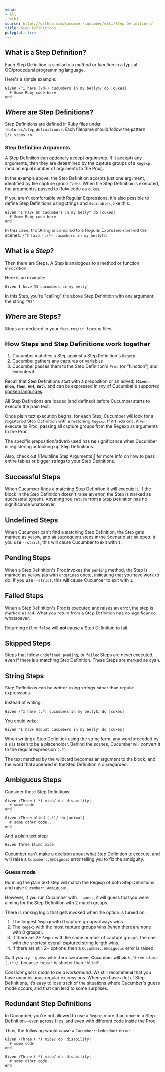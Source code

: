 ```yaml
---
menu:
- all
- wiki
source: https://github.com/cucumber/cucumber/wiki/Step-Definitions/
title: Step Definitions
polyglot: true
---
```



## What is a Step Definition?

Each Step Definition is similar to a *method* or *function* in a typical
OO/procedural programming language. 

Here's a simple example:

```
Given /^I have (\d+) cucumbers in my belly$/ do |cukes|
  # Some Ruby code here
end
```



## _Where_ are Step Definitions?

Step Definitions are defined in Ruby files under `features/step_definitions/`.  Each filename should follow the pattern `\*\_steps.rb`. 


### Step Definition Arguments

A Step Definition can optionally accept *arguments*. If it accepts any arguments, then they are determined by the capture groups of a `Regexp` (and an equal number of arguments to the Proc).

In the example above, the Step Definition accepts just one argument, identified by the capture group `(\d+)`.  When the Step Definition is executed, the argument is passed to Ruby code as `cukes`.

If you aren't comfortable with Regular Expressions, it's also possible to define Step Definitions using strings and `$variables`, like this:

```
Given "I have $n cucumbers in my belly" do |cukes|
  # Some Ruby code here
end
```

In this case, the String is compiled to a Regular Expression behind the scenes: `/^I have (.\*) cucumbers in my belly$/`.


## What is a _Step_?

Then there are Steps. A Step is analogous to a method or function *invocation*.

Here is an example:

```
Given I have 93 cucumbers in my belly
```

In this Step, you're "calling" the above Step Definition with one argument: the string `"93"`. 

## _Where_ are Steps?

Steps are declared in your `features/\*.feature` files. 


## How Steps and Step Definitions work together

1. Cucumber matches a Step against a Step Definition's `Regexp`
2. Cucumber gathers any captures or variables
3. Cucumber passes them to the Step Definition's `Proc` (or “function”) and executes it


Recall that Step Definitions start with a [preposition][preposition] or an [adverb][adverb] (**`Given`**, **`When`**, **`Then`**, **`And`**, **`But`**). and can be expressed in any of Cucumber's supported [spoken languages](/gherkin/spoken-languages/). 

All Step Definitions are loaded (and defined) before Cucumber starts to execute the plain text.  

Once plain text execution begins, for each Step, Cucumber will look for a registered Step Definition with a matching `Regexp`. If it finds one, it will execute its Proc, passing all capture groups from the Regexp as arguments to the Proc.

The specific preposition/adverb used has **no** significance when Cucumber is registering or looking up Step Definitions.

Also, check out [[Multiline Step Arguments]] for more info on how to pass entire tables or bigger strings to your Step Definitions.

[preposition]: http://www.merriam-webster.com/dictionary/given
[adverb]: http://www.merriam-webster.com/dictionary/when

## Successful Steps

When Cucumber finds a matching Step Definition it will execute it. If the block in the Step Definition doesn't raise an error, the Step is marked as successful (green). Anything you `return` from a Step Definition has no significance whatsoever.

## Undefined Steps

When Cucumber can't find a matching Step Definition, the Step gets marked as yellow, and all subsequent steps in the Scenario are skipped. If you use `--strict`, this will cause Cucumber to exit with `1`.

## Pending Steps

When a Step Definition's Proc invokes the `pending` method, the Step is marked as yellow (as with `undefined` ones), indicating that you have work to do. If you use `--strict`, this will cause Cucumber to exit with `1`.

## Failed Steps

When a Step Definition's Proc is executed and raises an error, the step is marked as red. What you return from a Step Definition has no significance whatsoever. 

Returning `nil` or `false` will **not** cause a Step Definition to fail.

## Skipped Steps

Steps that follow `undefined`, `pending`, or `failed` Steps are never executed,  even if there is a matching Step Definition. These Steps are marked as cyan.

## String Steps

Step Definitions can be written using strings rather than regular expressions. 

Instead of writing:

```
Given /^I have (.*) cucumbers in my belly$/ do |cukes|
```

You could write:

```
Given "I have $count cucumbers in my belly" do |cukes|
```

When writing a Step Definition using the string form, any word preceded by a `$` is taken to be a placeholder. Behind the scenes, Cucumber will convert it to the regular expression `(.*)`. 

The text matched by the wildcard becomes an argument to the block, and the word that appeared in the Step Definition is disregarded.


## Ambiguous Steps

Consider these Step Definitions:

```
Given /Three (.*) mice/ do |disability|
  # some code
end

Given /Three blind (.*)/ do |animal|
  # some other code..
end
```

And a plain text step:

```
Given Three blind mice
```

Cucumber can't make a decision about what Step Definition to execute, and will raise a `Cucumber::Ambiguous` error telling you to fix the ambiguity.


### Guess mode

Running the plain text step will match the Regexp of both Step Definitions and raise `Cucumber::Ambiguous`. 

However, if you run Cucumber with `--guess`, it will guess that you were aiming for the Step Definition with 2 match groups.

There is ranking logic that gets invoked when the option is turned on:

1. The longest `Regexp` with 0 capture groups always wins.
2. The `Regexp` with the most capture groups wins (when there are none with 0 groups).
3. If there are 2+ `Regex` with the same number of capture groups, the one with the shortest overall captured string length wins.
4. If there are still 2+ options, then a `Cucumber::Ambiguous` error is raised.

So if you try `--guess` with the mice above, Cucumber will pick `/Three blind (.\*)/`, because `"mice"` is shorter than `"blind"`.

*Consider guess mode to be a workaround.* We still recommend that you have unambiguous regular expressions. When you have a lot of Step Definitions, it's easy to lose track of the situations where Cucumber's guess mode occurs, and that can lead to some surprises.

## Redundant Step Definitions

In Cucumber, you're not allowed to use a `Regexp` more than once in a Step Definition—even across files, and even with different code inside the Proc. 

Thus, the following would cause a `Cucumber::Redundant` error:

```
Given /Three (.*) mice/ do |disability|
  # some code
end

Given /Three (.*) mice/ do |disability|
  # some other code..
end
```
